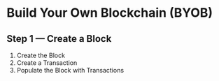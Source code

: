 # Build Your Own Blockchain (BYOB)

## Step 1 &mdash; Create a Block

1. Create the Block
1. Create a Transaction
1. Populate the Block with Transactions
